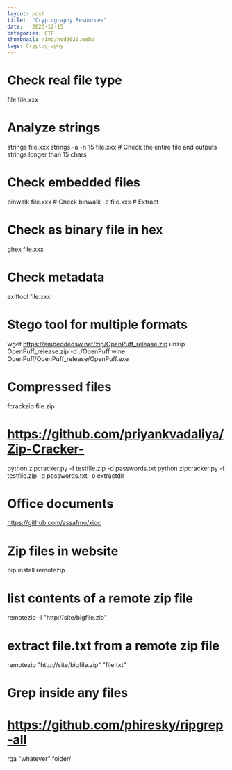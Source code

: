 ```yaml
---
layout: post
title:  "Cryptography Resources"
date:   2020-12-15
categories: CTF
thumbnail: /img/ncd2020.webp
tags: Cryptography
---
```


# Check real file type
file file.xxx

# Analyze strings
strings file.xxx
strings -a -n 15 file.xxx # Check the entire file and outputs strings longer than 15 chars

# Check embedded files
binwalk file.xxx # Check
binwalk -e file.xxx # Extract

# Check as binary file in hex
ghex file.xxx

# Check metadata
exiftool file.xxx

# Stego tool for multiple formats
wget https://embeddedsw.net/zip/OpenPuff_release.zip
unzip OpenPuff_release.zip -d ./OpenPuff
wine OpenPuff/OpenPuff_release/OpenPuff.exe

# Compressed files
fcrackzip file.zip
# https://github.com/priyankvadaliya/Zip-Cracker-
python zipcracker.py -f testfile.zip -d passwords.txt
python zipcracker.py -f testfile.zip -d passwords.txt -o extractdir

# Office documents
https://github.com/assafmo/xioc

# Zip files in website
pip install remotezip
# list contents of a remote zip file
remotezip -l "http://site/bigfile.zip"
# extract file.txt from a remote zip file
remotezip "http://site/bigfile.zip" "file.txt"

# Grep inside any files
# https://github.com/phiresky/ripgrep-all
rga "whatever" folder/
